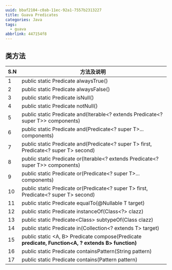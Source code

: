 ```yaml
---
uuid: bbaf2104-c0ab-11ec-92a1-7557b2313227
title: Guava Predicates
categories: Java
tags:
  - guava
abbrlink: 447154f8
---
```


## 类方法

| S.N  | 方法及说明                                                   |
| ---- | ------------------------------------------------------------ |
| 1    | public static <T> Predicate<T> alwaysTrue()                  |
| 2    | public static <T> Predicate<T> alwaysFalse()                 |
| 3    | public static <T> Predicate<T> isNull()                      |
| 4    | public static <T> Predicate<T> notNull()                     |
| 5    | public static <T> Predicate<T> and(Iterable<? extends Predicate<? super T>> components) |
| 6    | public static <T> Predicate<T> and(Predicate<? super T>... components) |
| 7    | public static <T> Predicate<T> and(Predicate<? super T> first, Predicate<? super T> second) |
| 8    | public static <T> Predicate<T> or(Iterable<? extends Predicate<? super T>> components) |
| 9    | public static <T> Predicate<T> or(Predicate<? super T>... components) |
| 10   | public static <T> Predicate<T> or(Predicate<? super T> first, Predicate<? super T> second) |
| 11   | public static <T> Predicate<T> equalTo(@Nullable T target)   |
| 12   | public static Predicate<Object> instanceOf(Class<?> clazz)   |
| 13   | public static Predicate<Class<?>> subtypeOf(Class<?> clazz)  |
| 14   | public static <T> Predicate<T> in(Collection<? extends T> target) |
| 15   | public static <A, B> Predicate<A> compose(Predicate<B> predicate, Function<A, ? extends B> function) |
| 16   | public static Predicate<CharSequence> containsPattern(String pattern) |
| 17   | public static Predicate<CharSequence> contains(Pattern pattern) |
